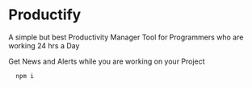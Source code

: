 # Productify
A simple but best Productivity Manager Tool for Programmers who are working 24 hrs a Day

<p> Get News and Alerts while you are working on your Project </p>

```js
  npm i 
```
